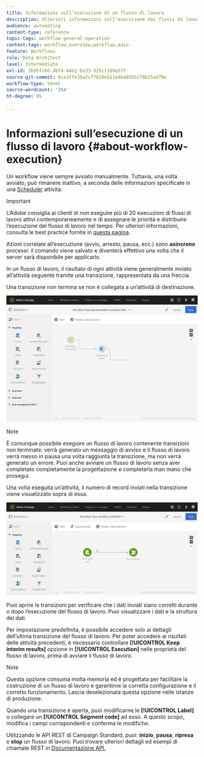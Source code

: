```yaml
---
title: Informazioni sull’esecuzione di un flusso di lavoro
description: Ulteriori informazioni sull’esecuzione dei flussi di lavoro.
audience: automating
content-type: reference
topic-tags: workflow-general-operation
context-tags: workflow,overview;workflow,main
feature: Workflows
role: Data Architect
level: Intermediate
exl-id: 3b95fc66-d6f4-44b2-be33-925c1109a57f
source-git-commit: 6ca3ffe3ba2cf7629e511e4ba035b170b25ad79e
workflow-type: tm+mt
source-wordcount: '354'
ht-degree: 8%

---
```


# Informazioni sull’esecuzione di un flusso di lavoro {#about-workflow-execution}

Un workflow viene sempre avviato manualmente. Tuttavia, una volta avviato, può rimanere inattivo, a seconda delle informazioni specificate in una [Scheduler](../../automating/using/scheduler.md) attività.

>[!IMPORTANT]
>
> L’Adobe consiglia ai clienti di non eseguire più di 20 esecuzioni di flussi di lavoro attivi contemporaneamente e di assegnare le priorità e distribuire l’esecuzione del flusso di lavoro nel tempo. Per ulteriori informazioni, consulta le best practice fornite in [questa pagina](../../automating/using/best-practices-workflows.md).

Azioni correlate all’esecuzione (avvio, arresto, pausa, ecc.) sono **asincrono** processi: il comando viene salvato e diventerà effettivo una volta che il server sarà disponibile per applicarlo.

In un flusso di lavoro, il risultato di ogni attività viene generalmente inviato all’attività seguente tramite una transizione, rappresentata da una freccia.

Una transizione non termina se non è collegata a un’attività di destinazione.

![](assets/wkf_execution_1.png)

>[!NOTE]
>
>È comunque possibile eseguire un flusso di lavoro contenente transizioni non terminate: verrà generato un messaggio di avviso e il flusso di lavoro verrà messo in pausa una volta raggiunta la transizione, ma non verrà generato un errore. Puoi anche avviare un flusso di lavoro senza aver completato completamente la progettazione e completarla man mano che prosegui.

Una volta eseguita un’attività, il numero di record inviati nella transizione viene visualizzato sopra di essa.

![](assets/wkf_transition_count.png)

Puoi aprire le transizioni per verificare che i dati inviati siano corretti durante o dopo l’esecuzione del flusso di lavoro. Puoi visualizzare i dati e la struttura dei dati.

Per impostazione predefinita, è possibile accedere solo ai dettagli dell’ultima transizione del flusso di lavoro. Per poter accedere ai risultati delle attività precedenti, è necessario controllare **[!UICONTROL Keep interim results]** opzione in **[!UICONTROL Execution]** nelle proprietà del flusso di lavoro, prima di avviare il flusso di lavoro.

>[!NOTE]
>
>Questa opzione consuma molta memoria ed è progettata per facilitare la costruzione di un flusso di lavoro e garantirne la corretta configurazione e il corretto funzionamento. Lascia deselezionata questa opzione nelle istanze di produzione.

Quando una transizione è aperta, puoi modificarne le **[!UICONTROL Label]** o collegare un **[!UICONTROL Segment code]** ad esso. A questo scopo, modifica i campi corrispondenti e conferma le modifiche.

Utilizzando le API REST di Campaign Standard, puoi: **inizio**, **pausa**, **ripresa** e **stop** un flusso di lavoro. Puoi trovare ulteriori dettagli ed esempi di chiamate REST in [Documentazione API.](../../api/using/controlling-a-workflow.md)
